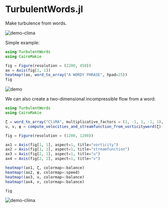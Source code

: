# TurbulentWords.jl

Make turbulence from words.

![demo-clima](https://github.com/navidcy/TurbulentWords.jl/assets/7112768/b9efefc0-73c1-4206-9144-4c25af9ce25f)

Simple example:

```julia
using TurbulentWords
using CairoMakie

fig = Figure(resolution = (2200, 450))
ax = Axis(fig[1, 1])
heatmap!(ax, word_to_array("A WORDY PHRASE", hpad=25))
fig
```

![demo](https://github.com/navidcy/TurbulentWords.jl/assets/7112768/d9c0696a-61a1-44d6-a5bc-00e99a59ed9b)

We can also create a two-dimensional incompressible flow from a word:

```julia
using TurbulentWords
using CairoMakie

ζ = word_to_array("CliMA", multiplicative_factors = (1, -1, 1, -1, 1), pad_to_square=true) # vorticity
u, v, ψ = compute_velocities_and_streamfunction_from_vorticityword(ζ)

fig = Figure(resolution = (1200, 1200))

ax1 = Axis(fig[1, 1], aspect=1, title="vorticity")
ax2 = Axis(fig[1, 2], aspect=1, title="streamfunction")
ax3 = Axis(fig[2, 1], aspect=1, title="u")
ax4 = Axis(fig[2, 2], aspect=1, title="v")

heatmap!(ax1, ζ, colormap=:balance)
heatmap!(ax2, ψ, colormap=:speed)
heatmap!(ax3, u, colormap=:balance)
heatmap!(ax4, v, colormap=:balance)

fig
```

![demo-clima](https://github.com/navidcy/TurbulentWords.jl/assets/7112768/8b294b74-ef50-4ac8-84bf-f2b05483f7e1)
